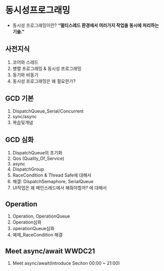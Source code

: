 # 동시성프로그래밍

- 동시성 프로그래밍이란?  **“멀티스레드 환경에서 여러가지 작업을 동시에 처리하는 기술.”**

## 사전지식
1. 코어와 스레드
2. 병렬 프로그래밍 & 동시성 프로그래밍
3. 동기와 비동기
4. 동시성 프로그래밍은 왜 필요한가?

## GCD 기본
1. DispatchQueue_Serial/Concurrent
2. sync/async
3. 복습및개념

## GCD 심화
1. DispatchQueue의 초기화
2. Qos (Quality_Of_Service)
3. async
4. DispatchGroup
5. RaceCondition & Thread Safe에 대해서
6. 해결: DispatchSemaphore, SerialQueue
7. UI작업은 왜 메인스레드에서 해줘야할까? 에 대해서

## Operation
1. Operation, OperationQueue
2. Operation심화
3. operationQueue심화
4. 예제_RaceCondition 해결

## Meet async/await WWDC21
1. Meet async/await(Introduce Seciton 00:00 ~ 21:00)
